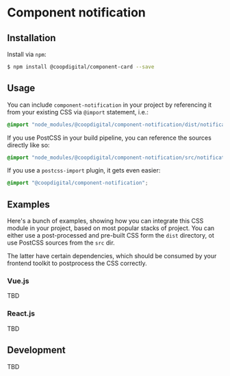 # Component notification

## Installation
Install via `npm`:
```bash
$ npm install @coopdigital/component-card --save
```

## Usage
You can include `component-notification` in your project by referencing it from your existing CSS via `@import` statement, i.e.:
```css
@import "node_modules/@coopdigital/component-notification/dist/notification.css";
```

If you use PostCSS in your build pipeline, you can reference the sources directly like so:
```css
@import "node_modules/@coopdigital/component-notification/src/notification.css";
```

If you use a `postcss-import` plugin, it gets even easier:
```css
@import "@coopdigital/component-notification";
```

## Examples
Here's a bunch of examples, showing how you can integrate this CSS module in your project, based on most popular stacks of project. You can either use a post-processed and pre-built CSS form the `dist` directory, ot use PostCSS sources from the `src` dir.

The latter have certain dependencies, which should be consumed by your frontend toolkit to postprocess the CSS correctly.

### Vue.js
TBD

### React.js
TBD

## Development
TBD

